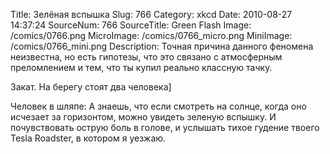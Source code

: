 Title: Зелёная вспышка 
Slug: 766 
Category: xkcd 
Date: 2010-08-27 14:37:24 
SourceNum: 766 
SourceTitle: Green Flash 
Image: /comics/0766.png 
MicroImage: /comics/0766_micro.png 
MiniImage: /comics/0766_mini.png 
Description: Точная причина данного феномена неизвестна, но есть гипотезы, что это связано с атмосферным преломлением и тем, что ты купил реально классную тачку. 

Закат. На берегу стоят два человека]

Человек в шляпе: А знаешь, что если смотреть на солнце, когда оно исчезает за горизонтом, можно увидеть зеленую вспышку. И почувствовать острую боль в голове, и услышать тихое гудение твоего Tesla Roadster, в котором я уезжаю.